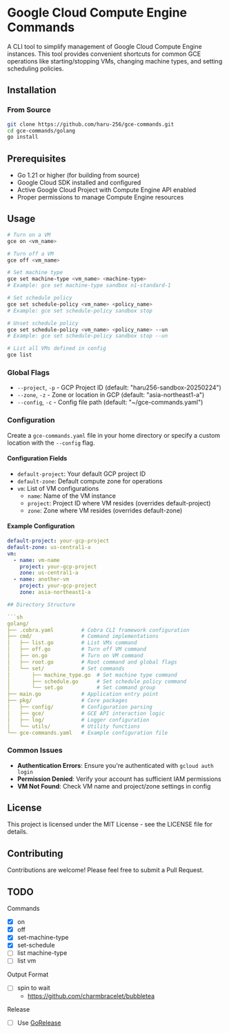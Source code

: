 # Google Cloud Compute Engine Commands

A CLI tool to simplify management of Google Cloud Compute Engine instances. This tool provides convenient shortcuts for common GCE operations like starting/stopping VMs, changing machine types, and setting scheduling policies.

## Installation

### From Source

```bash
git clone https://github.com/haru-256/gce-commands.git
cd gce-commands/golang
go install
```

## Prerequisites

- Go 1.21 or higher (for building from source)
- Google Cloud SDK installed and configured
- Active Google Cloud Project with Compute Engine API enabled
- Proper permissions to manage Compute Engine resources

## Usage

```sh
# Turn on a VM
gce on <vm_name>

# Turn off a VM
gce off <vm_name>

# Set machine type
gce set machine-type <vm_name> <machine-type>
# Example: gce set machine-type sandbox n1-standard-1

# Set schedule policy
gce set schedule-policy <vm_name> <policy_name>
# Example: gce set schedule-policy sandbox stop

# Unset schedule policy
gce set schedule-policy <vm_name> <policy_name> --un
# Example: gce set schedule-policy sandbox stop --un

# List all VMs defined in config
gce list
```

### Global Flags

- `--project`, `-p` - GCP Project ID (default: "haru256-sandbox-20250224")
- `--zone`, `-z` - Zone or location in GCP (default: "asia-northeast1-a")
- `--config`, `-c` - Config file path (default: "~/gce-commands.yaml")

### Configuration

Create a `gce-commands.yaml` file in your home directory or specify a custom location with the `--config` flag.

#### Configuration Fields

- `default-project`: Your default GCP project ID
- `default-zone`: Default compute zone for operations
- `vm`: List of VM configurations
  - `name`: Name of the VM instance
  - `project`: Project ID where VM resides (overrides default-project)
  - `zone`: Zone where VM resides (overrides default-zone)

#### Example Configuration

```yaml
default-project: your-gcp-project
default-zone: us-central1-a
vm:
  - name: vm-name
    project: your-gcp-project
    zone: us-central1-a
  - name: another-vm
    project: your-gcp-project
    zone: asia-northeast1-a

## Directory Structure

```sh
golang/
├── .cobra.yaml         # Cobra CLI framework configuration
├── cmd/                # Command implementations
│   ├── list.go         # List VMs command
│   ├── off.go          # Turn off VM command
│   ├── on.go           # Turn on VM command
│   ├── root.go         # Root command and global flags
│   └── set/            # Set commands
│       ├── machine_type.go  # Set machine type command
│       ├── schedule.go      # Set schedule policy command
│       └── set.go           # Set command group
├── main.go             # Application entry point
├── pkg/                # Core packages
│   ├── config/         # Configuration parsing
│   ├── gce/            # GCE API interaction logic
│   ├── log/            # Logger configuration
│   └── utils/          # Utility functions
└── gce-commands.yaml   # Example configuration file
```

### Common Issues

- **Authentication Errors**: Ensure you're authenticated with `gcloud auth login`
- **Permission Denied**: Verify your account has sufficient IAM permissions
- **VM Not Found**: Check VM name and project/zone settings in config

## License

This project is licensed under the MIT License - see the LICENSE file for details.

## Contributing

Contributions are welcome! Please feel free to submit a Pull Request.

## TODO

Commands

- [x] on
- [x] off
- [x] set-machine-type
- [x] set-schedule
- [ ] list machine-type
- [ ] list vm

Output Format

- [ ] spin to wait
  - <https://github.com/charmbracelet/bubbletea>

Release

- [ ] Use [GoRelease](https://goreleaser.com/)
